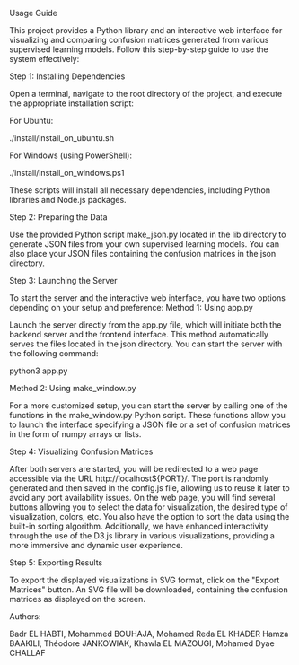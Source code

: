 
Usage Guide

This project provides a Python library and an interactive web interface for visualizing and comparing confusion matrices generated from various supervised learning models. Follow this step-by-step guide to use the system effectively:


Step 1: Installing Dependencies

Open a terminal, navigate to the root directory of the project, and execute the appropriate installation script:

For Ubuntu:

./install/install_on_ubuntu.sh

For Windows (using PowerShell):

./install/install_on_windows.ps1

These scripts will install all necessary dependencies, including Python libraries and Node.js packages.


Step 2: Preparing the Data

Use the provided Python script make_json.py located in the lib directory to generate JSON files from your own supervised learning models. You can also place your JSON files containing the confusion matrices in the json directory.

Step 3: Launching the Server

To start the server and the interactive web interface, you have two options depending on your setup and preference:
Method 1: Using app.py

Launch the server directly from the app.py file, which will initiate both the backend server and the frontend interface. This method automatically serves the files located in the json directory. You can start the server with the following command:

python3 app.py

Method 2: Using make_window.py

For a more customized setup, you can start the server by calling one of the functions in the make_window.py Python script. These functions allow you to launch the interface specifying a JSON file or a set of confusion matrices in the form of numpy arrays or lists. 



Step 4: Visualizing Confusion Matrices

After both servers are started, you will be redirected to a web page accessible via the URL http://localhost${PORT}/. The port is randomly generated and then saved in the config.js file, allowing us to reuse it later to avoid any port availability issues.
On the web page, you will find several buttons allowing you to select the data for visualization, the desired type of visualization, colors, etc. You also have the option to sort the data using the built-in sorting algorithm. Additionally, we have enhanced interactivity through the use of the D3.js library in various visualizations, providing a more immersive and dynamic user experience.

Step 5: Exporting Results

To export the displayed visualizations in SVG format, click on the "Export Matrices" button. An SVG file will be downloaded, containing the confusion matrices as displayed on the screen.



Authors:

Badr EL HABTI, Mohammed BOUHAJA, Mohamed Reda EL KHADER
Hamza BAAKILI, Théodore JANKOWIAK, Khawla EL MAZOUGI, Mohamed Dyae CHALLAF